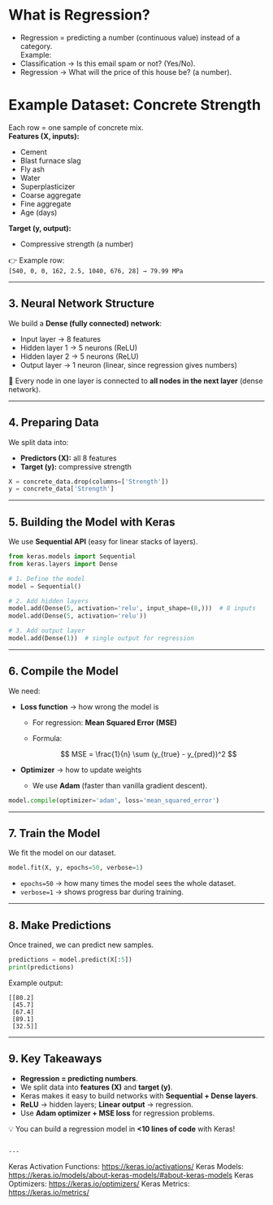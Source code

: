 # What is Regression?
- Regression = predicting a number (continuous value) instead of a category.  
Example:
- Classification → Is this email spam or not? (Yes/No).  
- Regression → What will the price of this house be? (a number).  



# Example Dataset: Concrete Strength
Each row = one sample of concrete mix.  
**Features (X, inputs):**
- Cement  
- Blast furnace slag  
- Fly ash  
- Water  
- Superplasticizer  
- Coarse aggregate  
- Fine aggregate  
- Age (days)

**Target (y, output):**
- Compressive strength (a number)

👉 Example row:  
`[540, 0, 0, 162, 2.5, 1040, 676, 28] → 79.99 MPa`

---

## 3. Neural Network Structure
We build a **Dense (fully connected) network**:

- Input layer → 8 features  
- Hidden layer 1 → 5 neurons (ReLU)  
- Hidden layer 2 → 5 neurons (ReLU)  
- Output layer → 1 neuron (linear, since regression gives numbers)  

🔗 Every node in one layer is connected to **all nodes in the next layer** (dense network).

---

## 4. Preparing Data
We split data into:
- **Predictors (X):** all 8 features  
- **Target (y):** compressive strength  

```python
X = concrete_data.drop(columns=['Strength'])
y = concrete_data['Strength']
````

---

## 5. Building the Model with Keras

We use **Sequential API** (easy for linear stacks of layers).

```python
from keras.models import Sequential
from keras.layers import Dense

# 1. Define the model
model = Sequential()

# 2. Add hidden layers
model.add(Dense(5, activation='relu', input_shape=(8,)))  # 8 inputs
model.add(Dense(5, activation='relu'))

# 3. Add output layer
model.add(Dense(1))  # single output for regression
```

---

## 6. Compile the Model

We need:

* **Loss function** → how wrong the model is

  * For regression: **Mean Squared Error (MSE)**
  * Formula:

    $$
    MSE = \frac{1}{n} \sum (y_{true} - y_{pred})^2
    $$
* **Optimizer** → how to update weights

  * We use **Adam** (faster than vanilla gradient descent).

```python
model.compile(optimizer='adam', loss='mean_squared_error')
```

---

## 7. Train the Model

We fit the model on our dataset.

```python
model.fit(X, y, epochs=50, verbose=1)
```

* `epochs=50` → how many times the model sees the whole dataset.
* `verbose=1` → shows progress bar during training.

---

## 8. Make Predictions

Once trained, we can predict new samples.

```python
predictions = model.predict(X[:5])
print(predictions)
```

Example output:

```
[[80.2]
 [45.7]
 [67.4]
 [89.1]
 [32.5]]
```

---

## 9. Key Takeaways

* **Regression = predicting numbers**.
* We split data into **features (X)** and **target (y)**.
* Keras makes it easy to build networks with **Sequential + Dense layers**.
* **ReLU** → hidden layers; **Linear output** → regression.
* Use **Adam optimizer + MSE loss** for regression problems.

💡 You can build a regression model in **<10 lines of code** with Keras!

```

---

```

Keras Activation Functions: https://keras.io/activations/
Keras Models: https://keras.io/models/about-keras-models/#about-keras-models
Keras Optimizers: https://keras.io/optimizers/
Keras Metrics: https://keras.io/metrics/
